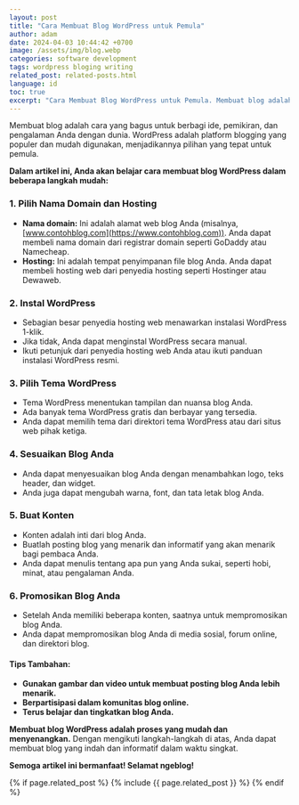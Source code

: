 ```yaml
---
layout: post
title: "Cara Membuat Blog WordPress untuk Pemula"
author: adam
date: 2024-04-03 10:44:42 +0700
image: /assets/img/blog.webp
categories: software development
tags: wordpress bloging writing
related_post: related-posts.html
language: id
toc: true
excerpt: "Cara Membuat Blog WordPress untuk Pemula. Membuat blog adalah cara yang bagus untuk berbagi ide, pemikiran, dan pengalaman Anda dengan dunia. WordPress adalah platform blogging yang populer dan mudah digunakan, menjadikannya pilihan yang tepat untuk pemula."
---
```


Membuat blog adalah cara yang bagus untuk berbagi ide, pemikiran, dan pengalaman Anda dengan dunia. WordPress adalah platform blogging yang populer dan mudah digunakan, menjadikannya pilihan yang tepat untuk pemula.

**Dalam artikel ini, Anda akan belajar cara membuat blog WordPress dalam beberapa langkah mudah:**

### 1. Pilih Nama Domain dan Hosting

* **Nama domain:** Ini adalah alamat web blog Anda (misalnya, [www.contohblog.com](https://www.contohblog.com)). Anda dapat membeli nama domain dari registrar domain seperti GoDaddy atau Namecheap.
* **Hosting:** Ini adalah tempat penyimpanan file blog Anda. Anda dapat membeli hosting web dari penyedia hosting seperti Hostinger atau Dewaweb.

### 2. Instal WordPress

* Sebagian besar penyedia hosting web menawarkan instalasi WordPress 1-klik. 
* Jika tidak, Anda dapat menginstal WordPress secara manual. 
* Ikuti petunjuk dari penyedia hosting web Anda atau ikuti panduan instalasi WordPress resmi.

### 3. Pilih Tema WordPress

* Tema WordPress menentukan tampilan dan nuansa blog Anda. 
* Ada banyak tema WordPress gratis dan berbayar yang tersedia. 
* Anda dapat memilih tema dari direktori tema WordPress atau dari situs web pihak ketiga.

### 4. Sesuaikan Blog Anda

* Anda dapat menyesuaikan blog Anda dengan menambahkan logo, teks header, dan widget. 
* Anda juga dapat mengubah warna, font, dan tata letak blog Anda.

### 5. Buat Konten

* Konten adalah inti dari blog Anda. 
* Buatlah posting blog yang menarik dan informatif yang akan menarik bagi pembaca Anda. 
* Anda dapat menulis tentang apa pun yang Anda sukai, seperti hobi, minat, atau pengalaman Anda.

### 6. Promosikan Blog Anda

* Setelah Anda memiliki beberapa konten, saatnya untuk mempromosikan blog Anda. 
* Anda dapat mempromosikan blog Anda di media sosial, forum online, dan direktori blog.

#### Tips Tambahan:

* **Gunakan gambar dan video untuk membuat posting blog Anda lebih menarik.**
* **Berpartisipasi dalam komunitas blog online.**
* **Terus belajar dan tingkatkan blog Anda.**

**Membuat blog WordPress adalah proses yang mudah dan menyenangkan.** Dengan mengikuti langkah-langkah di atas, Anda dapat membuat blog yang indah dan informatif dalam waktu singkat. 

**Semoga artikel ini bermanfaat! Selamat ngeblog!**

{% if page.related_post %}
  {% include {{ page.related_post }} %}
{% endif %}